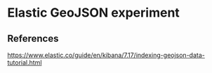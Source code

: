 # Elastic GeoJSON experiment

## References

https://www.elastic.co/guide/en/kibana/7.17/indexing-geojson-data-tutorial.html